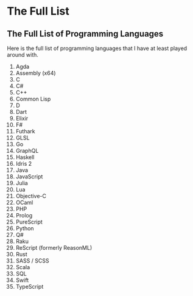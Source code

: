 # The Full List

## The Full List of Programming Languages

Here is the full list of programming languages that I have at least played around with.

1. Agda
2. Assembly (x64)
3. C
4. C#
5. C++
6. Common Lisp
7. D
8. Dart
9. Elixir
10. F#
11. Futhark
12. GLSL
13. Go
14. GraphQL
15. Haskell
16. Idris 2
17. Java
18. JavaScript
19. Julia
20. Lua
21. Objective-C
22. OCaml
23. PHP
24. Prolog
25. PureScript
26. Python
27. Q#
28. Raku
29. ReScript (formerly ReasonML)
30. Rust
31. SASS / SCSS
32. Scala
33. SQL
34. Swift
35. TypeScript

